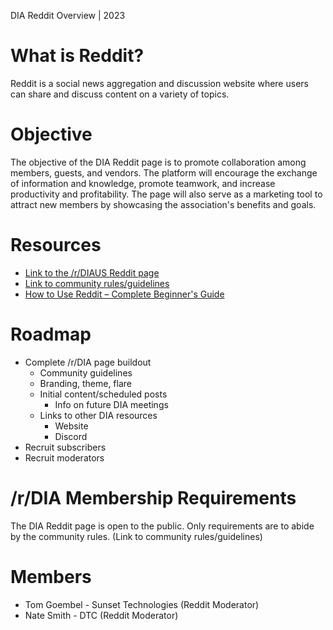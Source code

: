 DIA Reddit Overview | 2023

# What is Reddit?

Reddit is a social news aggregation and discussion website where users can share and discuss content on a variety of topics.

# Objective

The objective of the DIA Reddit page is to promote collaboration among members, guests, and vendors. The platform will encourage the exchange of information and knowledge, promote teamwork, and increase productivity and profitability. The page will also serve as a marketing tool to attract new members by showcasing the association's benefits and goals.

# Resources

- [Link to the /r/DIAUS Reddit page](https://www.reddit.com/r/DIAUS/)
- [Link to community rules/guidelines](https://github.com/DTC-Inc/diadocs/blob/main/DIA%20Reddit/DIA%20Reddit%20Guidelines.md)
- [How to Use Reddit – Complete Beginner's Guide](https://www.youtube.com/watch?v=CUMaeH63suU)

# Roadmap

- Complete /r/DIA page buildout
  - Community guidelines
  - Branding, theme, flare
  - Initial content/scheduled posts
    - Info on future DIA meetings
  - Links to other DIA resources
    - Website
    - Discord
- Recruit subscribers
- Recruit moderators

# /r/DIA Membership Requirements

The DIA Reddit page is open to the public. Only requirements are to abide by the community rules. (Link to community rules/guidelines)

# Members

- Tom Goembel - Sunset Technologies (Reddit Moderator)
- Nate Smith - DTC (Reddit Moderator)
